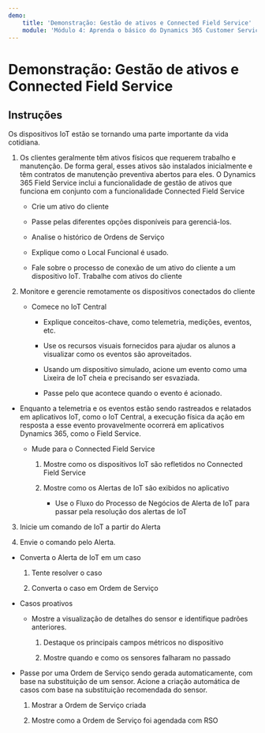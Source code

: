 ```yaml
---
demo:
    title: 'Demonstração: Gestão de ativos e Connected Field Service'
    module: 'Módulo 4: Aprenda o básico do Dynamics 365 Customer Service'
---
```


# Demonstração: Gestão de ativos e Connected Field Service

## Instruções

Os dispositivos IoT estão se tornando uma parte importante da vida cotidiana. 

1. Os clientes geralmente têm ativos físicos que requerem trabalho e manutenção. De forma geral, esses ativos são instalados inicialmente e têm contratos de manutenção preventiva abertos para eles. O Dynamics 365 Field Service inclui a funcionalidade de gestão de ativos que funciona em conjunto com a funcionalidade Connected Field Service 

	- Crie um ativo do cliente

	- Passe pelas diferentes opções disponíveis para gerenciá-los. 

	- Analise o histórico de Ordens de Serviço

	- Explique como o Local Funcional é usado. 

	- Fale sobre o processo de conexão de um ativo do cliente a um dispositivo IoT. Trabalhe com ativos do cliente

 

2. Monitore e gerencie remotamente os dispositivos conectados do cliente

	- Comece no IoT Central

		- Explique conceitos-chave, como telemetria, medições, eventos, etc. 

		- Use os recursos visuais fornecidos para ajudar os alunos a visualizar como os eventos são aproveitados. 

		- Usando um dispositivo simulado, acione um evento como uma Lixeira de IoT cheia e precisando ser esvaziada. 

		- Passe pelo que acontece quando o evento é acionado. 

- Enquanto a telemetria e os eventos estão sendo rastreados e relatados em aplicativos IoT, como o IoT Central, a execução física da ação em resposta a esse evento provavelmente ocorrerá em aplicativos Dynamics 365, como o Field Service. 

	- Mude para o Connected Field Service

		1. Mostre como os dispositivos IoT são refletidos no Connected Field Service

		2. Mostre como os Alertas de IoT são exibidos no aplicativo

			- Use o Fluxo do Processo de Negócios de Alerta de IoT para passar pela resolução dos alertas de IoT

3. Inicie um comando de IoT a partir do Alerta

4. Envie o comando pelo Alerta. 

- Converta o Alerta de IoT em um caso

	1. Tente resolver o caso

	2. Converta o caso em Ordem de Serviço

- Casos proativos

	- Mostre a visualização de detalhes do sensor e identifique padrões anteriores. 

		1. Destaque os principais campos métricos no dispositivo

		2. Mostre quando e como os sensores falharam no passado 

- Passe por uma Ordem de Serviço sendo gerada automaticamente, com base na substituição de um sensor. Acione a criação automática de casos com base na substituição recomendada do sensor. 

	1. Mostrar a Ordem de Serviço criada 

	2. Mostre como a Ordem de Serviço foi agendada com RSO

